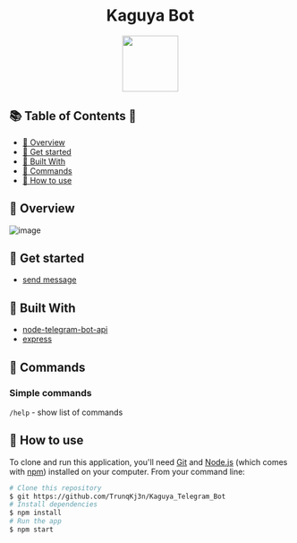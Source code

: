 <h1 align="center">Kaguya Bot</h1>

<div align="center">
<img src="https://64.media.tumblr.com/d10f16442f17d72eb4ae0b5f5e9580ea/0754829aae8e36a9-a1/s400x600/995e69a3d3fb03ef62a49da8ff10e697ae9b8ccf.jpg" width="100"/>
</div>

## 📚 Table of Contents 🔗

- [👀 Overview](#👀-overview)
- [🏃 Get started](#🏃-get-started)
- [🔧 Built With](#🔧-built-with)
- [🤖 Commands](#🤖-Commands)
- [📙 How to use](#📙-how-to-use)

## 👀 Overview

![image](https://user-images.githubusercontent.com/87187870/187118168-86374070-cc7f-4e8f-bb3a-533176b099c0.png)


## 🏃 Get started

- [send message](https://t.me/thieutrungkien_bot)

## 🔧 Built With

- [node-telegram-bot-api](https://github.com/yagop/node-telegram-bot-api/)
- [express](https://expressjs.com/)

## 🤖 Commands

### Simple commands

<code>/help</code> - show list of commands <br/>

## 📙 How to use

To clone and run this application, you'll need [Git](https://git-scm.com) and [Node.js](https://nodejs.org/en/download/) (which comes with [npm](http://npmjs.com)) installed on your computer. From your command line:

```bash
# Clone this repository
$ git https://github.com/TrunqKj3n/Kaguya_Telegram_Bot
# Install dependencies
$ npm install
# Run the app
$ npm start
```
